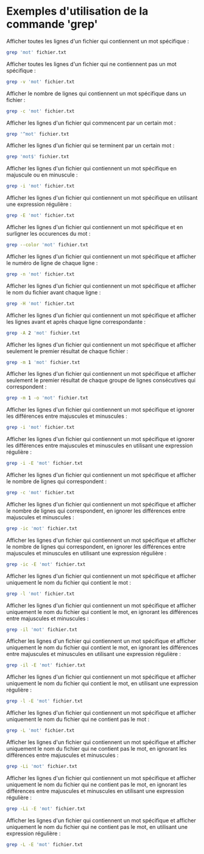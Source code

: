 # Exemples d'utilisation de la commande 'grep'

Afficher toutes les lignes d'un fichier qui contiennent un mot spécifique :

```bash
grep 'mot' fichier.txt
```

Afficher toutes les lignes d'un fichier qui ne contiennent pas un mot spécifique :

```bash
grep -v 'mot' fichier.txt
```

Afficher le nombre de lignes qui contiennent un mot spécifique dans un fichier :

```bash
grep -c 'mot' fichier.txt
```

Afficher les lignes d'un fichier qui commencent par un certain mot :

```bash
grep '^mot' fichier.txt
```

Afficher les lignes d'un fichier qui se terminent par un certain mot :

```bash
grep 'mot$' fichier.txt
```

Afficher les lignes d'un fichier qui contiennent un mot spécifique en majuscule ou en minuscule :

```bash
grep -i 'mot' fichier.txt
```

Afficher les lignes d'un fichier qui contiennent un mot spécifique en utilisant une expression régulière :

```bash
grep -E 'mot' fichier.txt
```

Afficher les lignes d'un fichier qui contiennent un mot spécifique et en surligner les occurences du mot :

```bash
grep --color 'mot' fichier.txt
```

Afficher les lignes d'un fichier qui contiennent un mot spécifique et afficher le numéro de ligne de chaque ligne :

```bash
grep -n 'mot' fichier.txt
```

Afficher les lignes d'un fichier qui contiennent un mot spécifique et afficher le nom du fichier avant chaque ligne :

```bash
grep -H 'mot' fichier.txt
```

Afficher les lignes d'un fichier qui contiennent un mot spécifique et afficher les lignes avant et après chaque ligne correspondante :

```bash
grep -A 2 'mot' fichier.txt
```

Afficher les lignes d'un fichier qui contiennent un mot spécifique et afficher seulement le premier résultat de chaque fichier :

```bash
grep -m 1 'mot' fichier.txt
```

Afficher les lignes d'un fichier qui contiennent un mot spécifique et afficher seulement le premier résultat de chaque groupe de lignes consécutives qui correspondent :

```bash
grep -m 1 -o 'mot' fichier.txt
```

Afficher les lignes d'un fichier qui contiennent un mot spécifique et ignorer les différences entre majuscules et minuscules :

```bash
grep -i 'mot' fichier.txt
```

Afficher les lignes d'un fichier qui contiennent un mot spécifique et ignorer les différences entre majuscules et minuscules en utilisant une expression régulière :

```bash
grep -i -E 'mot' fichier.txt
```

Afficher les lignes d'un fichier qui contiennent un mot spécifique et afficher le nombre de lignes qui correspondent :

```bash
grep -c 'mot' fichier.txt
```

Afficher les lignes d'un fichier qui contiennent un mot spécifique et afficher le nombre de lignes qui correspondent, en ignorer les différences entre majuscules et minuscules :

```bash
grep -ic 'mot' fichier.txt
```

Afficher les lignes d'un fichier qui contiennent un mot spécifique et afficher le nombre de lignes qui correspondent, en ignorer les différences entre majuscules et minuscules en utilisant une expression régulière :

```bash
grep -ic -E 'mot' fichier.txt
```

Afficher les lignes d'un fichier qui contiennent un mot spécifique et afficher uniquement le nom du fichier qui contient le mot :

```bash
grep -l 'mot' fichier.txt
```

Afficher les lignes d'un fichier qui contiennent un mot spécifique et afficher uniquement le nom du fichier qui contient le mot, en ignorant les différences entre majuscules et minuscules :

```bash
grep -il 'mot' fichier.txt
```

Afficher les lignes d'un fichier qui contiennent un mot spécifique et afficher uniquement le nom du fichier qui contient le mot, en ignorant les différences entre majuscules et minuscules en utilisant une expression régulière :

```bash
grep -il -E 'mot' fichier.txt
```

Afficher les lignes d'un fichier qui contiennent un mot spécifique et afficher uniquement le nom du fichier qui contient le mot, en utilisant une expression régulière :

```bash
grep -l -E 'mot' fichier.txt
```

Afficher les lignes d'un fichier qui contiennent un mot spécifique et afficher uniquement le nom du fichier qui ne contient pas le mot :

```bash
grep -L 'mot' fichier.txt
```

Afficher les lignes d'un fichier qui contiennent un mot spécifique et afficher uniquement le nom du fichier qui ne contient pas le mot, en ignorant les différences entre majuscules et minuscules :

```bash
grep -Li 'mot' fichier.txt
```

Afficher les lignes d'un fichier qui contiennent un mot spécifique et afficher uniquement le nom du fichier qui ne contient pas le mot, en ignorant les différences entre majuscules et minuscules en utilisant une expression régulière :

```bash
grep -Li -E 'mot' fichier.txt
```

Afficher les lignes d'un fichier qui contiennent un mot spécifique et afficher uniquement le nom du fichier qui ne contient pas le mot, en utilisant une expression régulière :

```bash
grep -L -E 'mot' fichier.txt
```
